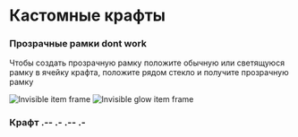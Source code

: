 # Кастомные крафты

### Прозрачные рамки dont work <a href="#prozrachnye-ramki" id="prozrachnye-ramki"></a>

Чтобы создать прозрачную рамку положите обычную или светящуюся рамку в ячейку крафта, положите рядом стекло и получите прозрачную рамку

![Invisible item frame](https://cdn.modrinth.com/data/cached\_images/54d4c685a56e61feea1ed3fd14da9da8e0449f3f.png) ![Invisible glow item frame](https://cdn.modrinth.com/data/cached\_images/e350b873c8769c9a0a783bf9e01eee3f916f2bd8.png)



### Крафт .-- .- .-- .-

